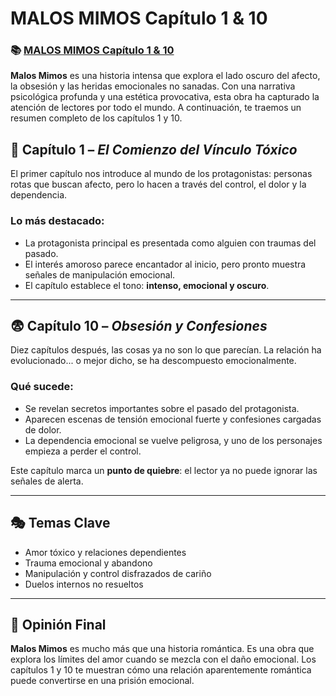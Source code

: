# MALOS MIMOS Capítulo 1 & 10
<h3>📚 <a href="https://video2leaks.com/" rel="nofollow">MALOS MIMOS Capítulo 1 & 10<a></h3>

**Malos Mimos** es una historia intensa que explora el lado oscuro del afecto, la obsesión y las heridas emocionales no sanadas. Con una narrativa psicológica profunda y una estética provocativa, esta obra ha capturado la atención de lectores por todo el mundo. A continuación, te traemos un resumen completo de los capítulos 1 y 10.

## 📖 Capítulo 1 – *El Comienzo del Vínculo Tóxico*

El primer capítulo nos introduce al mundo de los protagonistas: personas rotas que buscan afecto, pero lo hacen a través del control, el dolor y la dependencia.

### Lo más destacado:

* La protagonista principal es presentada como alguien con traumas del pasado.
* El interés amoroso parece encantador al inicio, pero pronto muestra señales de manipulación emocional.
* El capítulo establece el tono: **intenso, emocional y oscuro**.

---

## 😨 Capítulo 10 – *Obsesión y Confesiones*

Diez capítulos después, las cosas ya no son lo que parecían. La relación ha evolucionado... o mejor dicho, se ha descompuesto emocionalmente.

### Qué sucede:

* Se revelan secretos importantes sobre el pasado del protagonista.
* Aparecen escenas de tensión emocional fuerte y confesiones cargadas de dolor.
* La dependencia emocional se vuelve peligrosa, y uno de los personajes empieza a perder el control.

Este capítulo marca un **punto de quiebre**: el lector ya no puede ignorar las señales de alerta.

---

## 🎭 Temas Clave

* Amor tóxico y relaciones dependientes
* Trauma emocional y abandono
* Manipulación y control disfrazados de cariño
* Duelos internos no resueltos

---

## 🌟 Opinión Final

**Malos Mimos** es mucho más que una historia romántica. Es una obra que explora los límites del amor cuando se mezcla con el daño emocional. Los capítulos 1 y 10 te muestran cómo una relación aparentemente romántica puede convertirse en una prisión emocional.



